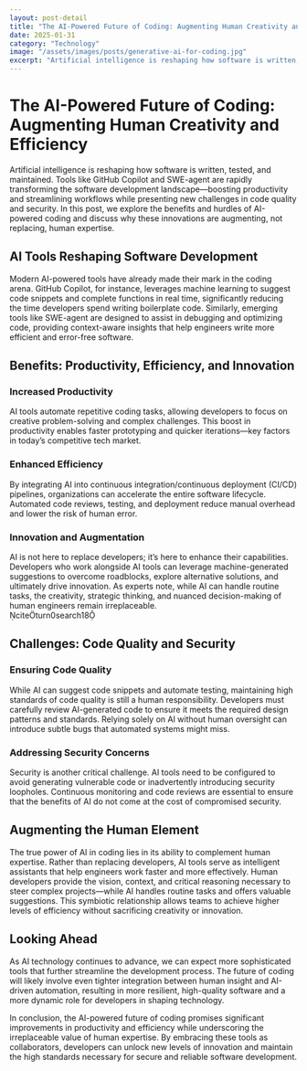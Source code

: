 ```yaml
---
layout: post-detail
title: "The AI-Powered Future of Coding: Augmenting Human Creativity and Efficiency"
date: 2025-01-31
category: "Technology"
image: "/assets/images/posts/generative-ai-for-coding.jpg"
excerpt: "Artificial intelligence is reshaping how software is written, tested, and maintained. Tools like GitHub Copilot and SWE-agent are rapidly transforming the software development landscape—boosting productivity and streamlining workflows while presenting new challenges in code quality and security. In this post, we explore the benefits and hurdles of AI-powered coding and discuss why these innovations are augmenting, not replacing, human expertise."
---
```


# The AI-Powered Future of Coding: Augmenting Human Creativity and Efficiency

Artificial intelligence is reshaping how software is written, tested, and maintained. Tools like GitHub Copilot and SWE-agent are rapidly transforming the software development landscape—boosting productivity and streamlining workflows while presenting new challenges in code quality and security. In this post, we explore the benefits and hurdles of AI-powered coding and discuss why these innovations are augmenting, not replacing, human expertise.

## AI Tools Reshaping Software Development

Modern AI-powered tools have already made their mark in the coding arena. GitHub Copilot, for instance, leverages machine learning to suggest code snippets and complete functions in real time, significantly reducing the time developers spend writing boilerplate code. Similarly, emerging tools like SWE-agent are designed to assist in debugging and optimizing code, providing context-aware insights that help engineers write more efficient and error-free software.

## Benefits: Productivity, Efficiency, and Innovation

### Increased Productivity
AI tools automate repetitive coding tasks, allowing developers to focus on creative problem-solving and complex challenges. This boost in productivity enables faster prototyping and quicker iterations—key factors in today’s competitive tech market.

### Enhanced Efficiency
By integrating AI into continuous integration/continuous deployment (CI/CD) pipelines, organizations can accelerate the entire software lifecycle. Automated code reviews, testing, and deployment reduce manual overhead and lower the risk of human error.

### Innovation and Augmentation
AI is not here to replace developers; it’s here to enhance their capabilities. Developers who work alongside AI tools can leverage machine-generated suggestions to overcome roadblocks, explore alternative solutions, and ultimately drive innovation. As experts note, while AI can handle routine tasks, the creativity, strategic thinking, and nuanced decision-making of human engineers remain irreplaceable.  
citeturn0search18

## Challenges: Code Quality and Security

### Ensuring Code Quality
While AI can suggest code snippets and automate testing, maintaining high standards of code quality is still a human responsibility. Developers must carefully review AI-generated code to ensure it meets the required design patterns and standards. Relying solely on AI without human oversight can introduce subtle bugs that automated systems might miss.

### Addressing Security Concerns
Security is another critical challenge. AI tools need to be configured to avoid generating vulnerable code or inadvertently introducing security loopholes. Continuous monitoring and code reviews are essential to ensure that the benefits of AI do not come at the cost of compromised security.

## Augmenting the Human Element

The true power of AI in coding lies in its ability to complement human expertise. Rather than replacing developers, AI tools serve as intelligent assistants that help engineers work faster and more effectively. Human developers provide the vision, context, and critical reasoning necessary to steer complex projects—while AI handles routine tasks and offers valuable suggestions. This symbiotic relationship allows teams to achieve higher levels of efficiency without sacrificing creativity or innovation.

## Looking Ahead

As AI technology continues to advance, we can expect more sophisticated tools that further streamline the development process. The future of coding will likely involve even tighter integration between human insight and AI-driven automation, resulting in more resilient, high-quality software and a more dynamic role for developers in shaping technology.

In conclusion, the AI-powered future of coding promises significant improvements in productivity and efficiency while underscoring the irreplaceable value of human expertise. By embracing these tools as collaborators, developers can unlock new levels of innovation and maintain the high standards necessary for secure and reliable software development.